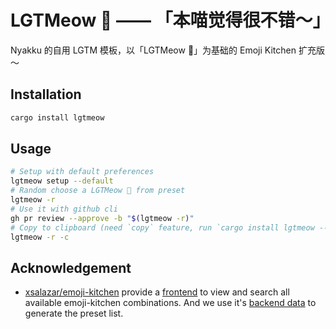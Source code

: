 # LGTMeow 🐾 —— 「本喵觉得很不错～」

Nyakku 的自用 LGTM 模板，以「LGTMeow 🐾」为基础的 Emoji Kitchen 扩充版～

## Installation

```bash
cargo install lgtmeow
```

## Usage

```bash
# Setup with default preferences
lgtmeow setup --default
# Random choose a LGTMeow 🐾 from preset
lgtmeow -r
# Use it with github cli
gh pr review --approve -b "$(lgtmeow -r)"
# Copy to clipboard (need `copy` feature, run `cargo install lgtmeow --features copy` to enable it)
lgtmeow -r -c
```

## Acknowledgement

-  [xsalazar/emoji-kitchen](https://github.com/xsalazar/emoji-kitchen) provide a [frontend](https://emojikitchen.dev/) to view and search all available emoji-kitchen combinations. And we use it's [backend data](https://github.com/xsalazar/emoji-kitchen-backend/blob/main/app/metadata.json) to generate the preset list.

